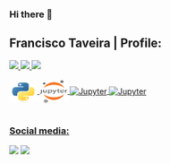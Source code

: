 ### Hi there 👋

## Francisco Taveira | Profile:

 <div>
   <a href="https://github.com/ftaveira-data">
   <img height="180em" src="https://github-readme-stats.vercel.app/api?username=ftaveira-data&show_icons=true&theme=chartreuse-dark" />
   <img height="180em" src="https://github-readme-stats.vercel.app/api/top-langs/?username=ftaveira-data&layout=compact&langs_count=6&theme=chartreuse-dark"/>
   <img src="https://github-readme-streak-stats.herokuapp.com/?user=ftaveira-data&theme=chartreuse-dark" />
   

   



</div>
<div style="display: inline_block"><br> 
 <img align="center" alt="Python" height="40" width="50" src="https://raw.githubusercontent.com/devicons/devicon/master/icons/python/python-original.svg">
 <img align="center" alt="Jupyter" height="40" width="50" src="https://raw.githubusercontent.com/devicons/devicon/master/icons/jupyter/jupyter-original-wordmark.svg">
 <img align="center" alt="Jupyter" height="40" width="50" src="https://cdn.jsdelivr.net/gh/devicons/devicon@latest/icons/azure/azure-original-wordmark.svg" />
 <img align="center" alt="Jupyter" height="40" width="50" src="https://cdn.jsdelivr.net/gh/devicons/devicon@latest/icons/azuresqldatabase/azuresqldatabase-original.svg" />

</div>

 <br>
 
 ### Social media:
 
<div> 
  <a href="www.linkedin.com/in/francisco-a-taveira" target="_blank"><img src="https://img.shields.io/badge/-LinkedIn-%230077B5?style=for-the-badge&logo=linkedin&logoColor=white" target="_blank"></a>  
  <a href = "mailto:ftaveira.dev@gmail.com"><img src="https://img.shields.io/badge/-Gmail-%23333?style=for-the-badge&logo=gmail&logoColor=white" target="_blank"></a>
 

  

 
</div>
 



